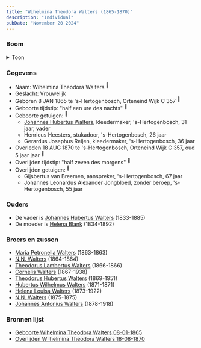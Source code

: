 ```yaml
---
title: "Wihelmina Theodora Walters (1865-1870)"
description: "Individual"
pubDate: "November 20 2024"
---
```


### Boom
<details><summary>Toon</summary>

![test](https://www.plantuml.com/plantuml/svg/dPD1ImCn48Nl-HM37degR7UjRaifRQMr2eg88fvATZDsmsQJaiaYHVhVdRPh5IeAti9aNjutRyY8WlIXheoWKjkLzBA2JERbqhlQgajdd8VWfIM-GXj4eHL2hdrkS7_6QXNMK66LeQTzYG9wT66zGl7jrTn88dWN031nNg5_B7HUMYGQ32gfxN08YTW8qOBxdHM9lUBanXNISX_CQ_O8DS6pD6n19o09hgCekkW1d4wJMNSsOOFtLur6RM3GpsIsNcGk18Fz8NHY63zTGITD4cXHUyvlkINQp55UV1DHMHkpa5OjSk-8CiVMhEx1xVY5nMdtMBpvH9sZGIjXOgGj3tHfn7IpoJIP9h_G9HqsUDZIdVs3ZcUx6T-nkXV_WZVelw5IsYwtViqyv_4ETCQWSHTEZLuMOOt6k3U6tOWctdQxwH3DH5-5Hic5xLKl5fzkpxf0KsdEux50fvoNHujZsiFo_uueRMOy_s45VoUKDjk_Y7vAI8pGAlu67m00)
</details>

### Gegevens
- Naam: Wihelmina Theodora Walters <sup><a href="../s00118/" style="text-decoration:none" title="Geboorte Wihelmina Theodora Walters 08-01-1865">:link:</a></sup>
- Geslacht: Vrouwelijk
- Geboren 8 JAN 1865 te 's-Hertogenbosch, Orteneind Wijk C 357 <sup><a href="../s00118/" style="text-decoration:none" title="Geboorte Wihelmina Theodora Walters 08-01-1865">:link:</a></sup>
- Geboorte tijdstip: "half een ure des nachts" <sup><a href="../s00118/" style="text-decoration:none" title="Geboorte Wihelmina Theodora Walters 08-01-1865">:link:</a></sup>
- Geboorte getuigen: <sup><a href="../s00118/" style="text-decoration:none" title="Geboorte Wihelmina Theodora Walters 08-01-1865">:link:</a></sup>
  - [Johannes Hubertus Walters](../i00079/), kleedermaker, \'s-Hertogenbosch, 31 jaar, vader
  - Henricus Heesters, stukadoor, \'s-Hertogenbosch, 26 jaar
  - Gerardus Josephus Reijen, kleedermaker, \'s-Hertogenbosch, 36 jaar
- Overleden 18 AUG 1870 te 's-Hertogenbosch, Orteneind Wijk C 357, oud 5 jaar jaar <sup><a href="../s00122/" style="text-decoration:none" title="Overlijden Wilhelmina Theodora Walters 18-08-1870">:link:</a></sup>
- Overlijden tijdstip: "half zeven des morgens" <sup><a href="../s00122/" style="text-decoration:none" title="Overlijden Wilhelmina Theodora Walters 18-08-1870">:link:</a></sup>
- Overlijden getuigen: <sup><a href="../s00122/" style="text-decoration:none" title="Overlijden Wilhelmina Theodora Walters 18-08-1870">:link:</a></sup>
  - Gijsbertus van Breemen, aanspreker, \'s-Hertogenbosch, 67 jaar
  - Johannes Leonardus Alexander Jongbloed, zonder beroep, \'s-Hertogenbosch, 55 jaar

### Ouders
- De vader is [Johannes Hubertus Walters](../i00079/) (1833-1885)
- De moeder is [Helena Blank](../i00080/) (1834-1892)

### Broers en zussen
- [Maria Petronella Walters](../i00090/) (1863-1863)
- [N.N. Walters](../i00091/) (1864-1864)
- [Theodorus Lambertus Walters](../i00093/) (1866-1866)
- [Cornelis Walters](../i00094/) (1867-1938)
- [Theodorus Hubertus Walters](../i00075/) (1869-1951)
- [Hubertus Wilhelmus Walters](../i00095/) (1871-1871)
- [Helena Louisa Walters](../i00096/) (1873-1922)
- [N.N. Walters](../i00097/) (1875-1875)
- [Johannes Antonius Walters](../i00098/) (1878-1918)

### Bronnen lijst
- [Geboorte Wihelmina Theodora Walters 08-01-1865](../s00118/)
- [Overlijden Wilhelmina Theodora Walters 18-08-1870](../s00122/)